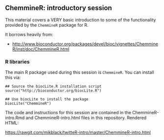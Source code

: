 ## ChemmineR: introductory session

This material covers a VERY basic introduction to some of the functionality provided by the `ChemmineR` package for R.

It borrows heavily from: 

 - http://www.bioconductor.org/packages/devel/bioc/vignettes/ChemmineR/inst/doc/ChemmineR.html

### R libraries

The main R package used during this session is `ChemmineR`.  You can install this via:

```{r eval=FALSE}
## Source the biocLite.R installation script
source("http://bioconductor.org/biocLite.R") 

## Use biocLite to install the package
biocLite("ChemmineR") 
```

The code and instructions for this session are contained in the ChemmineR-intro.Rmd and ChemmineR-intro.html files in this repository. Rendered HTML:

https://rawgit.com/mikblack/twitteR-intro/master/ChemmineR-intro.html
